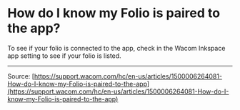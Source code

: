 # How do I know my Folio is paired to the app?

To see if your folio is connected to the app, check in the Wacom Inkspace app setting to see if your folio is listed.

---
Source: [https://support.wacom.com/hc/en-us/articles/1500006264081-How-do-I-know-my-Folio-is-paired-to-the-app](https://support.wacom.com/hc/en-us/articles/1500006264081-How-do-I-know-my-Folio-is-paired-to-the-app)
